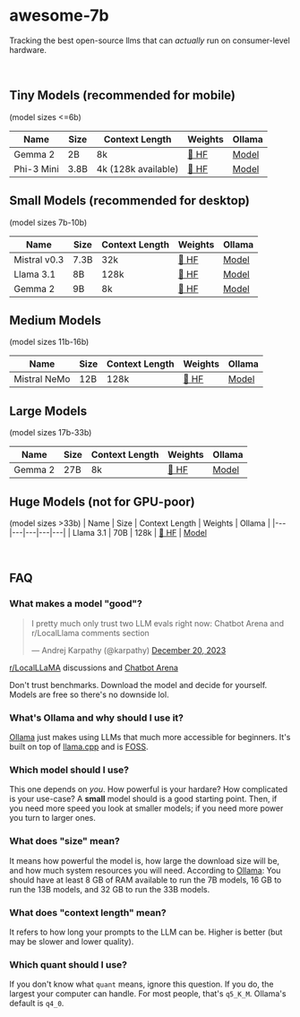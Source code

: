 # awesome-7b

Tracking the best open-source llms that can *actually* run on consumer-level hardware.

<br />

## Tiny Models (recommended for mobile)
(model sizes <=6b) 

| Name | Size | Context Length | Weights | Ollama |
|---|---|---|---|---|
| Gemma 2 | 2B | 8k | [🤗 HF](https://huggingface.co/google/gemma-2-2b-it) | [Model](https://ollama.com/library/gemma2:2b)
| Phi-3 Mini | 3.8B | 4k (128k available) | [🤗 HF](https://huggingface.co/microsoft/Phi-3-mini-4k-instruct) | [Model](https://ollama.com/library/phi3:3.8b)


## Small Models (recommended for desktop)
(model sizes 7b-10b) 

| Name | Size | Context Length | Weights | Ollama |
|---|---|---|---|---|
| Mistral v0.3 | 7.3B | 32k | [🤗 HF](https://huggingface.co/mistralai/Mistral-7B-Instruct-v0.3) | [Model](https://ollama.com/library/mistral:7b)
| Llama 3.1 | 8B | 128k | [🤗 HF](https://huggingface.co/meta-llama/Meta-Llama-3.1-8B-Instruct) | [Model](https://ollama.com/library/llama3.1:8b)
| Gemma 2 | 9B | 8k | [🤗 HF](https://huggingface.co/google/gemma-2-9b-it) | [Model](https://ollama.com/library/gemma2:9b)

## Medium Models
(model sizes 11b-16b)

| Name | Size | Context Length | Weights | Ollama |
|---|---|---|---|---|
| Mistral NeMo | 12B | 128k | [🤗 HF](https://huggingface.co/mistralai/Mistral-Nemo-Instruct-2407) | [Model](https://ollama.com/library/mistral-nemo)

## Large Models
(model sizes 17b-33b)

| Name | Size | Context Length | Weights | Ollama |
|---|---|---|---|---|
| Gemma 2 | 27B | 8k | [🤗 HF](https://huggingface.co/google/gemma-2-27b-it) | [Model](https://ollama.com/library/gemma2:27b)

## Huge Models (not for GPU-poor)
(model sizes >33b)
| Name | Size | Context Length | Weights | Ollama |
|---|---|---|---|---|
| Llama 3.1 | 70B | 128k | [🤗 HF](https://huggingface.co/meta-llama/Meta-Llama-3.1-70B) | [Model](https://ollama.com/library/llama3.1:70b)

<br />

## FAQ

### What makes a model "good"?
<blockquote class="twitter-tweet"><p lang="en" dir="ltr">I pretty much only trust two LLM evals right now: Chatbot Arena and r/LocalLlama comments section</p>&mdash; Andrej Karpathy (@karpathy) <a href="https://twitter.com/karpathy/status/1737544497016578453?ref_src=twsrc%5Etfw">December 20, 2023</a></blockquote>

[r/LocalLLaMA](https://www.reddit.com/r/LocalLLaMA) discussions and [Chatbot Arena](https://chat.lmsys.org/)

Don't trust benchmarks. Download the model and decide for yourself. Models are free so there's no downside lol.

### What's Ollama and why should I use it?
[Ollama](https://ollama.com/) just makes using LLMs that much more accessible for beginners. It's built on top of [llama.cpp](https://github.com/ggerganov/llama.cpp) and is [FOSS](https://github.com/ollama/ollama).

### Which model should I use?
This one depends on *you*. How powerful is your hardare? How complicated is your use-case? A **small** model should is a good starting point. Then, if you need more speed you look at smaller models; if you need more power you turn to larger ones.

### What does "size" mean?
It means how powerful the model is, how large the download size will be, and how much system resources you will need. According to [Ollama](https://github.com/ollama/ollama#:~:text=You%20should%20have%20at%20least%208%20GB%20of%20RAM%20available%20to%20run%20the%207B%20models%2C%2016%20GB%20to%20run%20the%2013B%20models%2C%20and%2032%20GB%20to%20run%20the%2033B%20models.): You should have at least 8 GB of RAM available to run the 7B models, 16 GB to run the 13B models, and 32 GB to run the 33B models.

### What does "context length" mean?
It refers to how long your prompts to the LLM can be. Higher is better (but may be slower and lower quality).

### Which quant should I use?
If you don't know what `quant` means, ignore this question. If you do, the largest your computer can handle. For most people, that's `q5_K_M`. Ollama's default is `q4_0`.




